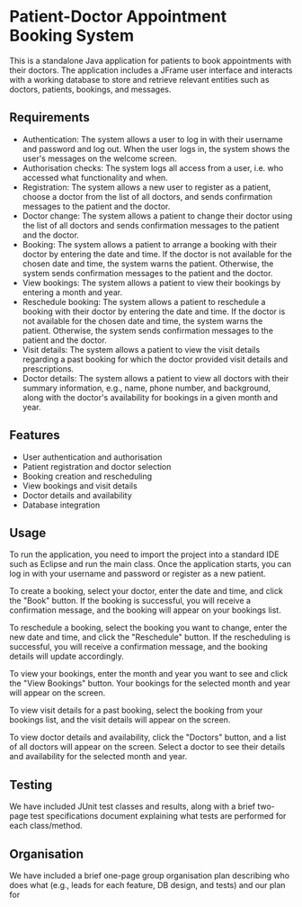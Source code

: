 Patient-Doctor Appointment Booking System
=========================================

This is a standalone Java application for patients to book appointments with their doctors. The application includes a JFrame user interface and interacts with a working database to store and retrieve relevant entities such as doctors, patients, bookings, and messages.

Requirements
------------

-   Authentication: The system allows a user to log in with their username and password and log out. When the user logs in, the system shows the user's messages on the welcome screen.
-   Authorisation checks: The system logs all access from a user, i.e. who accessed what functionality and when.
-   Registration: The system allows a new user to register as a patient, choose a doctor from the list of all doctors, and sends confirmation messages to the patient and the doctor.
-   Doctor change: The system allows a patient to change their doctor using the list of all doctors and sends confirmation messages to the patient and the doctor.
-   Booking: The system allows a patient to arrange a booking with their doctor by entering the date and time. If the doctor is not available for the chosen date and time, the system warns the patient. Otherwise, the system sends confirmation messages to the patient and the doctor.
-   View bookings: The system allows a patient to view their bookings by entering a month and year.
-   Reschedule booking: The system allows a patient to reschedule a booking with their doctor by entering the date and time. If the doctor is not available for the chosen date and time, the system warns the patient. Otherwise, the system sends confirmation messages to the patient and the doctor.
-   Visit details: The system allows a patient to view the visit details regarding a past booking for which the doctor provided visit details and prescriptions.
-   Doctor details: The system allows a patient to view all doctors with their summary information, e.g., name, phone number, and background, along with the doctor's availability for bookings in a given month and year.

Features
--------

-   User authentication and authorisation
-   Patient registration and doctor selection
-   Booking creation and rescheduling
-   View bookings and visit details
-   Doctor details and availability
-   Database integration

Usage
-----

To run the application, you need to import the project into a standard IDE such as Eclipse and run the main class. Once the application starts, you can log in with your username and password or register as a new patient.

To create a booking, select your doctor, enter the date and time, and click the "Book" button. If the booking is successful, you will receive a confirmation message, and the booking will appear on your bookings list.

To reschedule a booking, select the booking you want to change, enter the new date and time, and click the "Reschedule" button. If the rescheduling is successful, you will receive a confirmation message, and the booking details will update accordingly.

To view your bookings, enter the month and year you want to see and click the "View Bookings" button. Your bookings for the selected month and year will appear on the screen.

To view visit details for a past booking, select the booking from your bookings list, and the visit details will appear on the screen.

To view doctor details and availability, click the "Doctors" button, and a list of all doctors will appear on the screen. Select a doctor to see their details and availability for the selected month and year.

Testing
-------

We have included JUnit test classes and results, along with a brief two-page test specifications document explaining what tests are performed for each class/method.

Organisation
------------

We have included a brief one-page group organisation plan describing who does what (e.g., leads for each feature, DB design, and tests) and our plan for